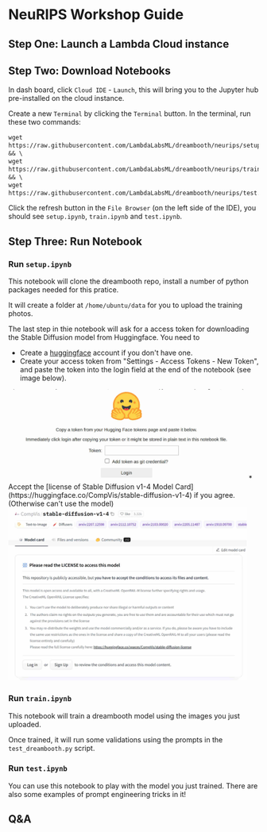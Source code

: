 # NeuRIPS Workshop Guide

## Step One: Launch a Lambda Cloud instance


## Step Two: Download Notebooks

In dash board, click `Cloud IDE` - `Launch`, this will bring you to the Jupyter hub pre-installed on the cloud instance.

Create a new `Terminal` by clicking the `Terminal` button. In the terminal, run these two commands:

```
wget https://raw.githubusercontent.com/LambdaLabsML/dreambooth/neurips/setup.ipynb && \
wget https://raw.githubusercontent.com/LambdaLabsML/dreambooth/neurips/train.ipynb && \
wget https://raw.githubusercontent.com/LambdaLabsML/dreambooth/neurips/test.ipynb
```

Click the refresh button in the `File Browser` (on the left side of the IDE), you should see `setup.ipynb`, `train.ipynb` and `test.ipynb`. 

## Step Three: Run Notebook

### Run `setup.ipynb`

This notebook will clone the dreambooth repo, install a number of python packages needed for this pratice.

It will create a folder at `/home/ubuntu/data` for you to upload the training photos.

The last step in thie notebook will ask for a access token for downloading the Stable Diffusion model from Huggingface. You need to  

* Create a [huggingface](https://huggingface.co/) account if you don't have one.
* Create your access token from "Settings - Access Tokens - New Token", and paste the token into the login field at the end of the notebook (see image below). 
<img src="./images/hf_token.jpg" alt="drawing" style="width:480px;"/>
* Accept the [license of Stable Diffusion v1-4 Model Card](https://huggingface.co/CompVis/stable-diffusion-v1-4) if you agree. (Otherwise can't use the model)
<img src="./images/hf_model_card.jpg" alt="drawing" style="width:480px;"/>

### Run `train.ipynb`
This notebook will train a dreambooth model using the images you just uploaded.

Once trained, it will run some validations using the prompts in the `test_dreambooth.py` script.

### Run `test.ipynb`
You can use this notebook to play with the model you just trained. There are also some examples of prompt engineering tricks in it!

## Q&A
